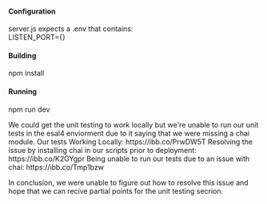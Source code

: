 #### Configuration
<p>
server.js expects a .env that contains:
<br />
LISTEN_PORT={}
</p>

#### Building
<p>
npm install
</p>

#### Running
<p>
npm run dev
</p>
We could get the unit testing to work locally but we're unable to run our unit tests in the esal4 enviorment due to it saying that we were missing a chai module.
Our tests Working Locally: https://ibb.co/PrwDW5T
Resolving the issue by installing chai in our scripts prior to deployment: https://ibb.co/K2GYgpr
Being unable to run our tests due to an issue with chai: https://ibb.co/Tmp1bzw

In conclusion, we were unable to figure out how to resolve this issue and hope that we can recive partial points for the unit testing secrion.
